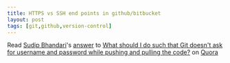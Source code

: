 ```yaml
---
title: HTTPS vs SSH end points in github/bitbucket
layout: post
tags: [git,github,version-control]
---
```



<span class='quora-content-embed' data-name='What-should-I-do-such-that-Git-doesnt-ask-for-username-and-password-while-pushing-and-pulling-the-code/answer/Sudip-Bhandari'>Read <a class='quora-content-link' data-width='560' data-height='260' href='https://www.quora.com/What-should-I-do-such-that-Git-doesnt-ask-for-username-and-password-while-pushing-and-pulling-the-code/answer/Sudip-Bhandari' data-type='answer' data-id='101691986' data-key='90b2579a99389717e83bb40c102c0eb8' load-full-answer='False' data-embed='dnnflnt'><a href='https://www.quora.com/Sudip-Bhandari'>Sudip Bhandari</a>&#039;s <a href='/What-should-I-do-such-that-Git-doesnt-ask-for-username-and-password-while-pushing-and-pulling-the-code#ans101691986'>answer</a> to <a href='/What-should-I-do-such-that-Git-doesnt-ask-for-username-and-password-while-pushing-and-pulling-the-code' ref='canonical'><span class="rendered_qtext">What should I do such that Git doesn&#039;t ask for username and password while pushing and pulling the code?</span></a></a> on <a href='https://www.quora.com'>Quora</a><script type="text/javascript" src="https://www.quora.com/widgets/content"></script></span>